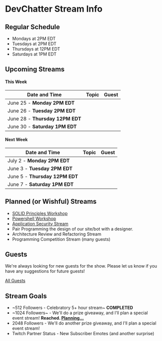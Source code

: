 # DevChatter Stream Info

## Regular Schedule

 - Mondays at 2PM EDT
 - Tuesdays at 2PM EDT
 - Thursdays at 12PM EDT
 - Saturdays at 1PM EDT
 

## Upcoming Streams

#### This Week

| Date and Time                   | Topic         | Guest         |
| ------------------------------- | ------------- | ------------- |
| June 25 - **Monday 2PM EDT** |  |  |
| June 26 - **Tuesday 2PM EDT** |  |  |
| June 28 - **Thursday 12PM EDT** |  |  |
| June 30 - **Saturday 1PM EDT** |  |  |

#### Next Week

| Date and Time                   | Topic         | Guest         |
| ------------------------------- | ------------- | ------------- |
| July 2 - **Monday 2PM EDT** |  |  |
| June 3 - **Tuesday 2PM EDT** |  |  |
| June 5 - **Thursday 12PM EDT** |  |  |
| June 7 - **Saturday 1PM EDT** |  |  |
 
## Planned (or Wishful) Streams

 - [SOLID Principles Workshop](https://github.com/DevChatter/StreamInfo/issues/12)
 - [Powershell Workshop](https://github.com/DevChatter/StreamInfo/issues/11)
 - [Application Security Stream](https://github.com/DevChatter/StreamInfo/issues/10)
 - Pair Programming the design of our site/bot with a designer.
 - Architecture Review and Refactoring Stream
 - Programming Competition Stream (many guests)

## Guests

We're always looking for new guests for the show. Please let us know if you have any suggestions for future guests!
 
[All Guests](Guests.md)

## Stream Goals

 - ~512 Followers - Celebratory 5+ hour stream~ **COMPLETED**
 - ~1024 Followers~ - We'll do a prize giveaway, and I'll plan a special event stream! **Reached. [Planning...](https://github.com/DevChatter/StreamInfo/issues/5)**
 - 2048 Followers - We'll do another prize giveaway, and I'll plan a special event stream!
 - Twitch Partner Status - New Subscriber Emotes (and another surprise)
